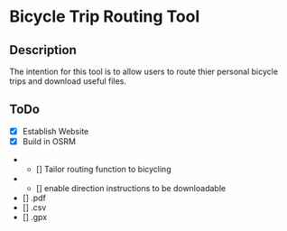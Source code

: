 

# Bicycle Trip Routing Tool

## Description 
 The intention for this tool is to allow users to route thier personal bicycle trips and download useful files. 
 
## ToDo
 
 * [x] Establish Website
 * [x] Build in OSRM
 * * [] Tailor routing function to bicycling
 * * [] enable direction instructions to be downloadable 
  * [] .pdf
  * [] .csv
  * [] .gpx
  
  
